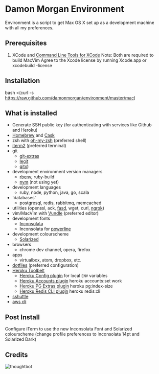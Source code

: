 Damon Morgan Environment
========================

Environment is a script to get Max OS X set up as a development machine with all my preferences.

Prerequisites
-------------

1) XCode and [Command Line Tools for XCode](https://developer.apple.com/downloads/)
Note: Both are required to build MacVim
Agree to the Xcode license by running Xcode.app or xcodebuild -license

Installation
------------

  bash <(curl -s https://raw.github.com/damonmorgan/environment/master/mac)

What is installed
-----------------

* Generate SSH public key (for authenticating with services like Github and Heroku)
* [Homebrew](http://brew.sh/) and [Cask](http://caskroom.io/)
* zsh with [oh-my-zsh](https://github.com/robbyrussell/oh-my-zsh) (preferred shell)
* [iterm2](http://www.iterm2.com/) (preferred terminal)
* git
  * [git-extras](https://github.com/visionmedia/git-extras)
  * [legit](http://www.git-legit.org/)
  * [gitx](http://gitx.laullon.com/))
* development environment version managers
  * [rbenv](https://github.com/sstephenson/rbenv), ruby-build
  * [nvm](https://github.com/creationix/nvm) (not using yet)
* development languages
  * ruby, node, python, java, go, scala
* 'databases'
  * postgresql, redis, rabbitmq, memcached
* utilities (openssl, ack, [fasd](https://github.com/clvv/fasd), wget, curl, [ngrok](https://ngrok.com/))
* vim/MacVim with [Vundle](http://github.com/gmarik/vundle) (preferred editor)
* development fonts
  * [Inconsolata](http://www.levien.com/type/myfonts/inconsolata.html)
  * Inconsolata for [powerline](https://github.com/Lokaltog/powerline)
* development colourscheme
  * [Solarized](http://ethanschoonover.com/solarized)
* browsers
  * chrome dev channel, opera, firefox
* apps
  * virtualbox, atom, dropbox, etc.
* [dotfiles](https://github.com/damonmorgan/dotfiles) (preferred configuration)
* [Heroku Toolbelt](https://toolbelt.heroku.com/)
  * [Heroku Config plugin](https://github.com/ddollar/heroku-config) for local `ENV` variables
  * [Heroku Accounts plugin](https://github.com/ddollar/heroku-accounts) heroku accounts:set work
  * [Heroku PG Extras plugin](https://github.com/heroku/heroku-pg-extras) heroku pg:index-size
  * [Heroku Redis CLI plugin](https://github.com/ddollar/heroku-redis-cli) heroku redis:cli
* [sshuttle](https://github.com/apenwarr/sshuttle)
* [aws cli](http://aws.amazon.com/cli/)


Post Install
------------

Configure iTerm to use the new Inconsolata Font and Solarized colourscheme
(change profile preferences to Inconsolata 14pt and Solarized Dark)


Credits
-------

![thoughtbot](http://thoughtbot.com/images/tm/logo.png)
